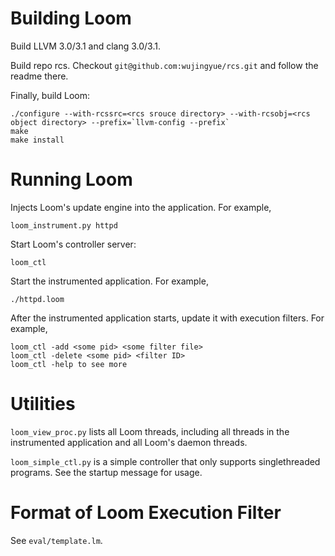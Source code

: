 Building Loom
=============

Build LLVM 3.0/3.1 and clang 3.0/3.1.

Build repo rcs. Checkout `git@github.com:wujingyue/rcs.git` and follow the
readme there.

Finally, build Loom:

    ./configure --with-rcssrc=<rcs srouce directory> --with-rcsobj=<rcs object directory> --prefix=`llvm-config --prefix`
    make
    make install

Running Loom
============

Injects Loom's update engine into the application. For example,

    loom_instrument.py httpd

Start Loom's controller server:

    loom_ctl

Start the instrumented application. For example,

    ./httpd.loom

After the instrumented application starts, update it with execution filters.
For example,

    loom_ctl -add <some pid> <some filter file>
    loom_ctl -delete <some pid> <filter ID>
    loom_ctl -help to see more

Utilities
=========

`loom_view_proc.py` lists all Loom threads, including all threads in the
instrumented application and all Loom's daemon threads.

`loom_simple_ctl.py` is a simple controller that only supports singlethreaded
programs. See the startup message for usage.

Format of Loom Execution Filter
===============================
See `eval/template.lm`.
